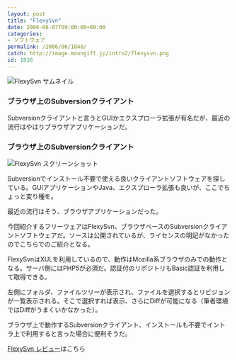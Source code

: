 ```yaml
---
layout: post
title: "FlexySvn"
date: 2006-06-07T09:00:00+09:00
categories:
- ソフトウェア
permalink: /2006/06/1840/
catch: http://image.moongift.jp/intro2/flexysvn.png
id: 1838
---
```

 ![FlexySvn サムネイル](http://image.moongift.jp/intro2/flexysvn.t.png "FlexySvn サムネイル")
  

### ブラウザ上のSubversionクライアント
  
Subversionクライアントと言うとGUIかエクスプローラ拡張が有名だが、最近の流行はやはりブラウザアプリケーションだ。  
<!--more-->  

### ブラウザ上のSubversionクライアント
  

![FlexySvn スクリーンショット](http://image.moongift.jp/intro2/flexysvn.png "FlexySvn スクリーンショット")

  

Subversionでインストール不要で使える良いクライアントソフトウェアを探している。GUIアプリケーションやJava、エクスプローラ拡張も良いが、ここでちょっと変り種を。

  

最近の流行はそう、ブラウザアプリケーションだった。

  

今回紹介するフリーウェアはFlexySvn、ブラウザベースのSubversionクライアントソフトウェアだ。ソースは公開されているが、ライセンスの明記がなかったのでこちらでのご紹介となる。

  

FlexySvnはXULを利用しているので、動作はMozilla系ブラウザのみでの動作となる。サーバ側にはPHP5が必須だ。認証付のリポジトリもBasic認証を利用して取得できる。

  

左側にフォルダ、ファイルツリーが表示され、ファイルを選択するとリビジョンが一覧表示される。そこで選択すれば表示、さらにDiffが可能になる（筆者環境ではDiffがうまくいかなかった）。

  

ブラウザ上で動作するSubversionクライアント、インストールも不要でイントラ上で利用すると言った場合に便利そうだ。

  

[FlexySvn レビュー](http://fw.moongift.jp/review/i-1848.html)はこちら


